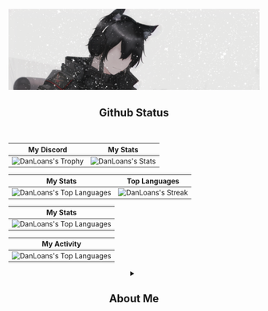![profile)](https://github.com/DANLOANS/DANLOANS/blob/main/images/113.png)

  <div align="center">

 <h2>Github  Status</h2><br>

| My Discord | My Stats |
|---|---|
| ![DanLoans's Trophy](https://lanyard.cnrad.dev/api/600994658641772544) | ![DanLoans's Stats](https://github-readme-stats.vercel.app/api/top-langs/?username=DanLoans&layout=compact&hide_border=true&title_color=ee0e0e0&text_color=e0e0e0&bg_color=0d1117) |

| My Stats |Top Languages |
|---|---|
| ![DanLoans's Top Languages](https://github-readme-stats.vercel.app/api?username=DanLoans&show_icons=true&count_private=true&hide_border=true&title_color=e0e0e0&icon_color=e0e0e0&text_color=c9d1d9&bg_color=0d1117) | ![DanLoans's Streak](https://github-readme-stats.vercel.app/api/top-langs/?username=DanLoans&langs_count=10&title_color=ee0e0e0&text_color=ffffff&icon_color=ee0e0e0&bg_color=1c1917&hide_border=true&locale=en&custom_title=Top%20%Languages) |

| My Stats |
|---|
|![DanLoans's Top Languages](https://streak-stats.demolab.com/?user=DanLoans&theme=github-dark-dimmed) |

| My Activity |
|---|
|![DanLoans's Top Languages](https://github-readme-activity-graph.vercel.app/graph?username=DanLoans&custom_title=Supun's%20GitHub%20Activity%20Graph&bg_color=2D2D2D&color=FFFFFF&line=FFFFFF&point=FFFFFF&area_color=FFFFFF&title_color=FFFFFF&area=true) |


<details> 
  <summary><h2> About Me </h2></summary>
  <h3> About Me </h3>

| Languages ​​and tools |
|---|
| Programming Languages: JavaScript, TypeScript, PHP, Java, C#, C, SQL |
| Programming Languages: JavaScript, TypeScript, PHP, Java, C#, C, SQL |
| Programming Languages: JavaScript, TypeScript, PHP, Java, C#, C, SQL |

<details> 
  <summary><h2> Languages ​​and tools </h2></summary>
  <h3> Languages ​​and tools </h3>

| Languages ​​and tools |  |
|---|---|
| Programming Languages: JavaScript, TypeScript, PHP, Java, C#, C, SQL | ![DanLoans's Stats](https://skillicons.dev/icons?i=js,html,css) |
Frameworks: Node.js, Discord.js, Bootstrap | ![DanLoans's Stats](https://skillicons.dev/icons?i=discordjs,bootstrap,npm) |
Tools: Git, rust | ![DanLoans's Stats](https://skillicons.dev/icons?i=git,rust) |
IDEs: Visual Studio Code, Visual Studio, Android Studio | ![DanLoans's Stats](https://skillicons.dev/icons?i=vscode,visualstudio,arduino) |
Etc: Cloudflare, Vercel, Railway, AWS, Grafana, MariaDB | 
Currently Learning: Elixir, C++, Flutter, Next.js, Svelte | 

  
<!-- Social icons section -->


   

---


  

  
